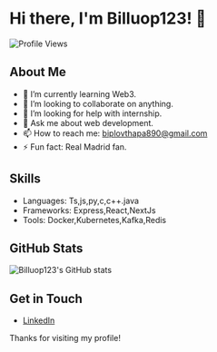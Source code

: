 # Hi there, I'm Billuop123! 👋
![Profile Views](https://komarev.com/ghpvc/?username=billuop123)
## About Me
- 🌱 I’m currently learning Web3.
- 👯 I’m looking to collaborate on anything.
- 🤔 I’m looking for help with internship.
- 💬 Ask me about web development.
- 📫 How to reach me: biplovthapa890@gmail.com
- ⚡ Fun fact: Real Madrid fan.

## Skills

- Languages: Ts,js,py,c,c++.java
- Frameworks: Express,React,NextJs
- Tools: Docker,Kubernetes,Kafka,Redis

## GitHub Stats

![Billuop123's GitHub stats](https://github-readme-stats.vercel.app/api?username=billuop123&show_icons=true&theme=radical)

## Get in Touch

- [LinkedIn](https://www.linkedin.com/in/biplov-thapa-08493531b/)

Thanks for visiting my profile!
